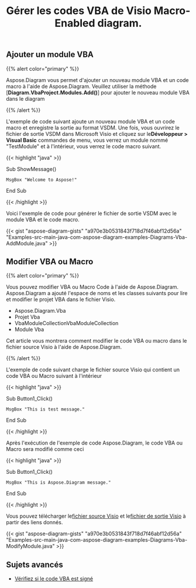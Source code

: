 ﻿---
title: Gérer les codes VBA de Visio Macro-Enabled diagram.
linktitle: Diagram Projet VBA
type: docs
weight: 200
url: /fr/java/working-with-vbaproject/
description: Ajoutez un module VBA et modifiez VBA ou une macro avec la bibliothèque Aspose.Diagram.
---
## **Ajouter un module VBA**
{{% alert color="primary" %}}

Aspose.Diagram vous permet d'ajouter un nouveau module VBA et un code macro à l'aide de Aspose.Diagram. Veuillez utiliser la méthode [**Diagram.VbaProject.Modules.Add()**] pour ajouter le nouveau module VBA dans le diagram

{{% /alert %}}

 L'exemple de code suivant ajoute un nouveau module VBA et un code macro et enregistre la sortie au format VSDM. Une fois, vous ouvrirez le fichier de sortie VSDM dans Microsoft Visio et cliquez sur le**Développeur > Visual Basic** commandes de menu, vous verrez un module nommé "TestModule" et à l'intérieur, vous verrez le code macro suivant.

{{< highlight "java" >}}

 Sub ShowMessage()

    MsgBox "Welcome to Aspose!"

End Sub

{{< /highlight >}}

Voici l'exemple de code pour générer le fichier de sortie VSDM avec le module VBA et le code macro.

{{< gist "aspose-diagram-gists" "a970e3b0531843f718d7f46abf12d56a" "Examples-src-main-java-com-aspose-diagram-examples-Diagrams-Vba-AddModule.java" >}}

## **Modifier VBA ou Macro**

{{% alert color="primary" %}} 

Vous pouvez modifier VBA ou Macro Code à l'aide de Aspose.Diagram. Aspose.Diagram a ajouté l'espace de noms et les classes suivants pour lire et modifier le projet VBA dans le fichier Visio.

- Aspose.Diagram.Vba
- Projet Vba
- VbaModuleCollectionVbaModuleCollection
- Module Vba

Cet article vous montrera comment modifier le code VBA ou macro dans le fichier source Visio à l'aide de Aspose.Diagram.

{{% /alert %}} 

L'exemple de code suivant charge le fichier source Visio qui contient un code VBA ou Macro suivant à l'intérieur

{{< highlight "java" >}}

 Sub Button1_Click()

    MsgBox "This is test message."

End Sub

{{< /highlight >}}

Après l'exécution de l'exemple de code Aspose.Diagram, le code VBA ou Macro sera modifié comme ceci

{{< highlight "java" >}}

 Sub Button1_Click()

    MsgBox "This is Aspose.Diagram message."

End Sub

{{< /highlight >}}

 Vous pouvez télécharger le[fichier source Visio]() et le[fichier de sortie Visio]() à partir des liens donnés.

{{< gist "aspose-diagram-gists" "a970e3b0531843f718d7f46abf12d56a" "Examples-src-main-java-com-aspose-diagram-examples-Diagrams-Vba-ModifyModule.java" >}}

## **Sujets avancés**
- [Vérifiez si le code VBA est signé](/diagram/fr/java/check-if-vba-code-is-signed/)
